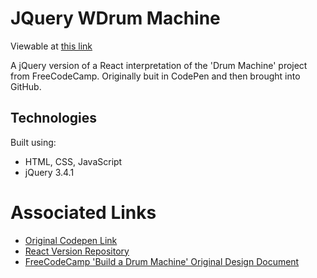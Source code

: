 # JQuery WDrum Machine

Viewable at [this link](https://sam-jdnz2018.github.io/drum-machine-jquery/)

A jQuery version of a React interpretation of the 'Drum Machine' project from FreeCodeCamp. Originally buit in CodePen and then brought into GitHub.

## Technologies

Built using:
* HTML, CSS, JavaScript
* jQuery 3.4.1

# Associated Links

* [Original Codepen Link](https://codepen.io/sam_donaldson2018/pen/JQdryO)
* [React Version Repository](https://github.com/sam-jdNZ2018/drum-machine-react)
* [FreeCodeCamp 'Build a Drum Machine' Original Design Document](https://learn.freecodecamp.org/front-end-libraries/front-end-libraries-projects/build-a-drum-machine)
